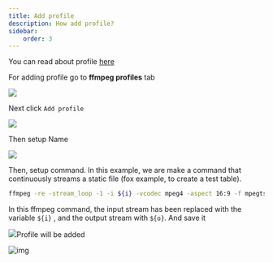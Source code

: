 ```yaml
---
title: Add profile
description: How add profile?
sidebar:
    order: 3
---
```

You can read about profile [here](/profiles)

For adding profile go to **ffmpeg profiles** tab

![](https://cesbo.b-cdn.net/senta/help/streamer/add-prof-tab.png)

Next click `Add profile`

![](https://cesbo.b-cdn.net/senta/help/streamer/add-prof.png)

Then setup Name

![](https://cesbo.b-cdn.net/senta/help/streamer/supname.png)

Then, setup command. In this example, we are make a command that continuously streams a static file (fox example, to create a test table).

```bash
ffmpeg -re -stream_loop -1 -i ${i} -vcodec mpeg4 -aspect 16:9 -f mpegts ${o}
```

In this ffmpeg command, the input stream has been replaced with the variable  `${i}` , and the output stream with  `${o}`. And save it

![](https://cesbo.b-cdn.net/senta/help/streamer/promt.png)Profile will be added

![img](https://cesbo.b-cdn.net/senta/help/streamer/profile-added.png)
